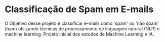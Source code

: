 # Classificação de Spam em E-mails
O Objetivo desse projeto é classificar e-mails como 'spam' ou 'não spam' (ham) utilizando técnicas de processamento de linguagem natural (NLP) e machine learning. 
Projeto inicial dos estudos de Machine Learning e IA. 

